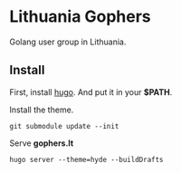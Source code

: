 # Lithuania Gophers

Golang user group in Lithuania.

## Install

First, install [hugo](https://github.com/spf13/hugo/releases). And put it in your **$PATH**.

Install the theme.

    git submodule update --init

Serve **gophers.lt**

    hugo server --theme=hyde --buildDrafts



